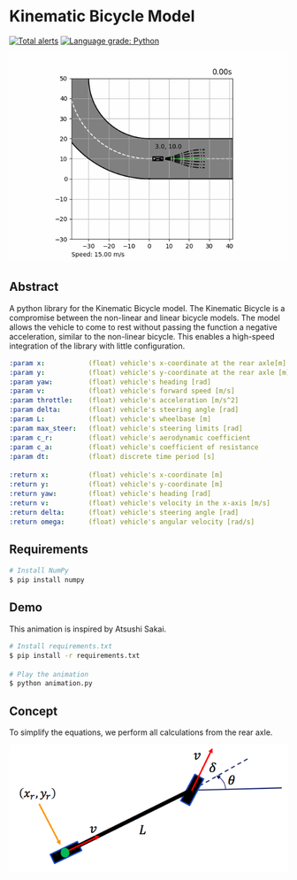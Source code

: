# Kinematic Bicycle Model
[![Total alerts](https://img.shields.io/lgtm/alerts/g/winstxnhdw/KinematicBicycleModel.svg?logo=lgtm&logoWidth=18)](https://lgtm.com/projects/g/winstxnhdw/KinematicBicycleModel/alerts/)
[![Language grade: Python](https://img.shields.io/lgtm/grade/python/g/winstxnhdw/KinematicBicycleModel.svg?logo=lgtm&logoWidth=18)](https://lgtm.com/projects/g/winstxnhdw/KinematicBicycleModel/context:python)
<div align="center">
	<img src="resources/animation.gif" />
</div>
   
## Abstract
A python library for the Kinematic Bicycle model. The Kinematic Bicycle is a compromise between the non-linear and linear bicycle models. The model allows the vehicle to come to rest without passing the function a negative acceleration, similar to the non-linear bicycle. This enables a high-speed integration of the library with little configuration.

```yaml
:param x:           (float) vehicle's x-coordinate at the rear axle[m]
:param y:           (float) vehicle's y-coordinate at the rear axle [m]
:param yaw:         (float) vehicle's heading [rad]
:param v:           (float) vehicle's forward speed [m/s]
:param throttle:    (float) vehicle's acceleration [m/s^2]
:param delta:       (float) vehicle's steering angle [rad]
:param L:           (float) vehicle's wheelbase [m]
:param max_steer:   (float) vehicle's steering limits [rad]
:param c_r:         (float) vehicle's aerodynamic coefficient
:param c_a:         (float) vehicle's coefficient of resistance
:param dt:          (float) discrete time period [s]

:return x:          (float) vehicle's x-coordinate [m]
:return y:          (float) vehicle's y-coordinate [m]
:return yaw:        (float) vehicle's heading [rad]
:return v:          (float) vehicle's velocity in the x-axis [m/s]
:return delta:      (float) vehicle's steering angle [rad]
:return omega:      (float) vehicle's angular velocity [rad/s]
```

## Requirements
```bash
# Install NumPy
$ pip install numpy
```

## Demo
This animation is inspired by Atsushi Sakai.
```bash
# Install requirements.txt
$ pip install -r requirements.txt

# Play the animation
$ python animation.py
```

## Concept
To simplify the equations, we perform all calculations from the rear axle.
<div align="center">
	<img src="resources/KinematicBicycleModel.png" />
</div>
